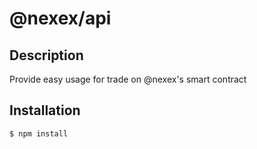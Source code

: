 # @nexex/api

## Description

Provide easy usage for trade on @nexex's smart contract

## Installation

```bash
$ npm install
```

